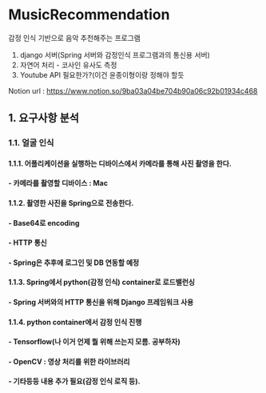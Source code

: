 # MusicRecommendation
감정 인식 기반으로 음악 추천해주는 프로그램

1. django 서버(Spring 서버와 감정인식 프로그램과의 통신용 서버)
2. 자연어 처리 - 코사인 유사도 측정
3. Youtube API 필요한가?(이건 윤종이형이랑 정해야 할듯

Notion url : https://www.notion.so/9ba03a04be704b90a06c92b01934c468

## 1. 요구사항 분석


### 1.1. 얼굴 인식

#### 1.1.1. 어플리케이션을 실행하는 디바이스에서 카메라를 통해 사진 촬영을 한다.
#### - 카메라를 촬영할 디바이스 : Mac

#### 1.1.2. 촬영한 사진을 Spring으로 전송한다.
#### - Base64로 encoding
#### - HTTP 통신
#### - Spring은 추후에 로그인 및 DB 연동할 예정

#### 1.1.3. Spring에서 python(감정 인식) container로 로드밸런싱
#### - Spring 서버와의 HTTP 통신을 위해 Django 프레임워크 사용

#### 1.1.4. python container에서 감정 인식 진행
#### - Tensorflow(나 이거 언제 뭘 위해 쓰는지 모름. 공부하자)
#### - OpenCV : 영상 처리를 위한 라이브러리
#### - 기타등등 내용 추가 필요(감정 인식 로직 등).

